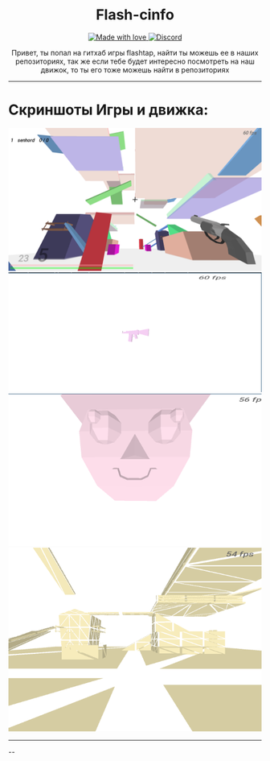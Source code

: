 <h1 align="center">Flash-cinfo</h1>

<p align="center">
  <a href="#">
    <img src="https://img.shields.io/badge/made%20with-love-E760A4.svg?style=style=for-the-badge" alt="Made with love">
  </a>
  <a href="https://discord.gg/d79URcMzhG" target="_blank">
    <img alt="Discord" src="https://img.shields.io/discord/1067353571819016212?label=Discord&style=for-the-badge">
  </a>
</p>

<p align="center">
Привет, ты попал на гитхаб игры flashtap, найти ты можешь ее в наших репозиториях, так же если тебе будет интересно посмотреть на наш движок, то ты его тоже можешь найти в репозиториях
</p>

---

# Скриншоты Игры и движка:
![flashtap](https://github.com/flash-cinfo/.github/blob/main/profile/image/game.png)
![engine1](https://github.com/flash-cinfo/.github/blob/main/profile/image/engine1.png)
![engine2](https://github.com/flash-cinfo/.github/blob/main/profile/image/engine2.png)
![engine3](https://github.com/flash-cinfo/.github/blob/main/profile/image/engine3.png)

---
--
